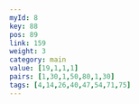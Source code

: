 ```yaml
---
myId: 8
key: 88
pos: 89
link: 159
weight: 3
category: main
value: [19,1,1,1]
pairs: [1,30,1,50,80,1,30]
tags: [4,14,26,40,47,54,71,75]
---
```

